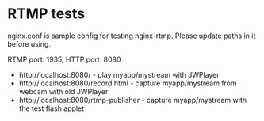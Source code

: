 # RTMP tests

nginx.conf is sample config for testing nginx-rtmp.
Please update paths in it before using.

RTMP port: 1935, HTTP port: 8080

* http://localhost:8080/ - play myapp/mystream with JWPlayer
* http://localhost:8080/record.html - capture myapp/mystream from webcam with old JWPlayer
* http://localhost:8080/rtmp-publisher - capture myapp/mystream with the test flash applet
